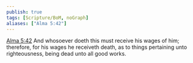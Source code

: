 ```yaml
---
publish: true
tags: [Scripture/BoM, noGraph]
aliases: ["Alma 5:42"]
---
```

[Alma 5:42](https://churchofjesuschrist.org/study/scriptures/bofm/alma/5?lang=eng&id=p42#p42) And whosoever doeth this must receive his wages of him; therefore, for his wages he receiveth death, as to things pertaining unto righteousness, being dead unto all good works.
